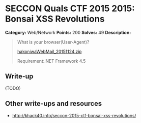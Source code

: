 # SECCON Quals CTF 2015 2015: Bonsai XSS Revolutions

**Category:** Web/Network
**Points:** 200
**Solves:** 49
**Description:**

> What is your browser(User-Agent)?
> 
> [hakoniwaWebMail_20151124.zip](./hakoniwaWebMail_20151124.zip) 
> 
> Requirement:.NET Framework 4.5 


## Write-up

(TODO)

## Other write-ups and resources

* <http://khack40.info/seccon-2015-ctf-bonsai-xss-revolutions/>
